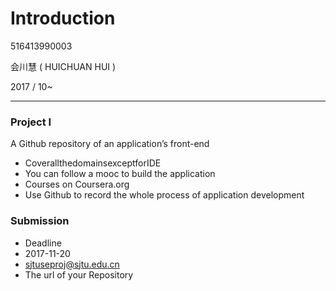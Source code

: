 Introduction
============
516413990003

会川慧 ( HUICHUAN HUI )

2017 / 10~

------------
### Project I
A Github repository of an application’s front-end
- CoverallthedomainsexceptforIDE
- You can follow a mooc to build the application
- Courses on Coursera.org
- Use Github to record the whole process of application development
### Submission
- Deadline
- 2017-11-20
- sjtuseproj@sjtu.edu.cn
- The url of your Repository
